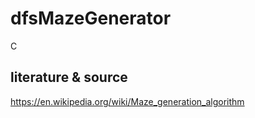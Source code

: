 # dfsMazeGenerator
C

## literature & source
https://en.wikipedia.org/wiki/Maze_generation_algorithm
